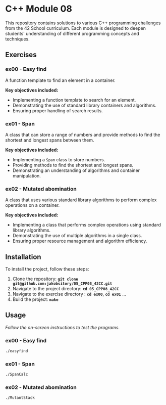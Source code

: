 # **C++ Module 08**

This repository contains solutions to various C++ programming challenges from the 42 School curriculum. Each module is designed to deepen students' understanding of different programming concepts and techniques.

## **Exercises**

### **ex00 - Easy find**
A function template to find an element in a container.

**Key objectives included:**

- Implementing a function template to search for an element.
- Demonstrating the use of standard library containers and algorithms.
- Ensuring proper handling of search results.

### **ex01 - Span**
A class that can store a range of numbers and provide methods to find the shortest and longest spans between them.

**Key objectives included:**

- Implementing a `Span` class to store numbers.
- Providing methods to find the shortest and longest spans.
- Demonstrating an understanding of algorithms and container manipulation.

### **ex02 - Mutated abomination**
A class that uses various standard library algorithms to perform complex operations on a container.

**Key objectives included:**

- Implementing a class that performs complex operations using standard library algorithms.
- Demonstrating the use of multiple algorithms in a single class.
- Ensuring proper resource management and algorithm efficiency.

## **Installation**

To install the project, follow these steps:

1. Clone the repository: **`git clone git@github.com:jakobsitory/05_CPP08_42CC.git`**
2. Navigate to the project directory: **`cd 05_CPP08_42CC`**
3. Navigate to the exercise directory : **`cd ex00`**,  **`cd ex01`** ...
4. Build the project: **`make`**

## **Usage**
_Follow the on-screen instructions to test the programs._

### **ex00 - Easy find**
```bash
./easyfind
```

### **ex01 - Span**
```bash
./SpanCalc
```

### **ex02 - Mutated abomination**
```bash
./MutantStack
```
